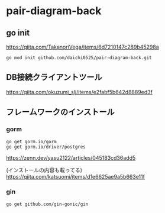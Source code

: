 # pair-diagram-back

## go init

https://qiita.com/TakanoriVega/items/6d7210147c289b45298a

```
go mod init github.com/daichi0525/pair-diagram-back.git

```

## DB接続クライアントツール
https://qiita.com/okuzumi_slj/items/e2fabf5b642d8889ed3f

## フレームワークのインストール

### gorm

```
go get gorm.io/gorm
go get gorm.io/driver/postgres
```

https://zenn.dev/yasu2122/articles/045183cd36add5

(インストールの内容も載ってる)
https://qiita.com/katsuomi/items/d1e6625ae9a5b663e11f

### gin

```
go get github.com/gin-gonic/gin
```

